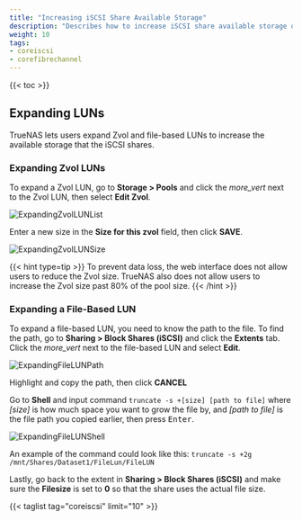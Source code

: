 ```yaml
---
title: "Increasing iSCSI Share Available Storage"
description: "Describes how to increase iSCSI share available storage on TrueNAS CORE."
weight: 10
tags:
- coreiscsi
- corefibrechannel
---
```


{{< toc >}}

## Expanding LUNs

TrueNAS lets users expand Zvol and file-based LUNs to increase the available storage that the iSCSI shares.

### Expanding Zvol LUNs 

To expand a Zvol LUN, go to **Storage > Pools** and click the <i class="material-icons" aria-hidden="true" title="Options">more_vert</i> next to the Zvol LUN, then select **Edit Zvol**.

![ExpandingZvolLUNList](/images/CORE/Storage/ExpandingZvolLUNList.png "Edit the Zvol LUN")

Enter a new size in the **Size for this zvol** field, then click **SAVE**.

![ExpandingZvolLUNSize](/images/CORE/Storage/ExpandingZvolLUNSize.png "Change the Zvol Size")

{{< hint type=tip >}}
To prevent data loss, the web interface does not allow users to reduce the Zvol size. 
TrueNAS also does not allow users to increase the Zvol size past 80% of the pool size.
{{< /hint >}}

### Expanding a File-Based LUN 

To expand a file-based LUN, you need to know the path to the file. To find the path, go to **Sharing > Block Shares (iSCSI)** and click the **Extents** tab. 
Click the <i class="material-icons" aria-hidden="true" title="Options">more_vert</i> next to the file-based LUN and select **Edit**. 

![ExpandingFileLUNPath](/images/CORE/Storage/ExpandingFileLUNPath.png "Copy the Path to the File")

Highlight and copy the path, then click **CANCEL**

Go to **Shell** and input command `truncate -s +[size] [path to file]` where *[size]* is how much space you want to grow the file by, and *[path to file]* is the file path you copied earlier, then press <kbd>Enter</kbd>.

![ExpandingFileLUNShell](/images/CORE/Storage/ExpandingFileLUNShell.png "Expanding the File Size in Shell")

An example of the command could look like this: `truncate -s +2g /mnt/Shares/Dataset1/FileLun/FileLUN`

Lastly, go back to the extent in **Sharing > Block Shares (iSCSI)** and make sure the **Filesize** is set to **0** so that the share uses the actual file size.

{{< taglist tag="coreiscsi" limit="10" >}}
